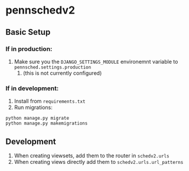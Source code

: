 # pennschedv2

## Basic Setup

### If in production:
1. Make sure you the `DJANGO_SETTINGS_MODULE` environemnt variable to `pennsched.settings.production`
   1. (this is not currently configured)

### If in development:
1. Install from `requirements.txt`
2. Run migrations: 
 ```
 python manage.py migrate  
 python manage.py makemigrations
 ```

## Development
1. When creating viewsets, add them to the router in `schedv2.urls`
2. When creating views directly add them to `schedv2.urls.url_patterns`